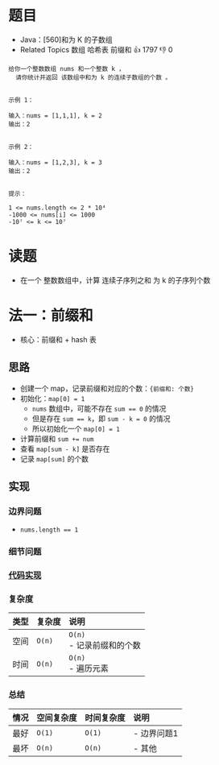 # 题目

- Java：[560]和为 K 的子数组
- Related Topics 数组 哈希表 前缀和 👍 1797 👎 0

```text
给你一个整数数组 nums 和一个整数 k ，
  请你统计并返回 该数组中和为 k 的连续子数组的个数 。 


示例 1： 

输入：nums = [1,1,1], k = 2
输出：2


示例 2： 

输入：nums = [1,2,3], k = 3
输出：2


提示： 

1 <= nums.length <= 2 * 10⁴ 
-1000 <= nums[i] <= 1000 
-10⁷ <= k <= 10⁷ 
```

# 读题

- 在一个 整数数组中，计算 连续子序列之和 为 k 的子序列个数

# 法一：前缀和

- 核心：前缀和 + hash 表

## 思路

- 创建一个 map，记录前缀和对应的个数：`{前缀和: 个数}`
- 初始化：`map[0] = 1`
  - `nums` 数组中，可能不存在 `sum == 0` 的情况
  - 但是存在 `sum == k`，即 `sum - k = 0` 的情况
  - 所以初始化一个 `map[0] = 1`
- 计算前缀和 `sum += num`
- 查看 `map[sum - k]` 是否存在
- 记录 `map[sum]` 的个数

## 实现

### 边界问题

- `nums.length == 1`

### 细节问题

### [代码实现](Demo01.java)

### 复杂度

类型 | 复杂度 | 说明
:--- |:--- |:---
空间 | `O(n)` | `O(n)` </br> - 记录前缀和的个数
时间 | `O(n)` | `O(n)` </br> - 遍历元素

### 总结

情况 | 空间复杂度 | 时间复杂度 | 说明
:--- |:--- |:--- |:---
最好 | `O(1)` | `O(1)` | - 边界问题1
最坏 | `O(n)` | `O(n)` | - 其他
